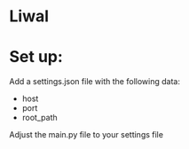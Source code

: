# Liwal

# Set up:

Add a settings.json file with the following data:
  - host
  - port
  - root_path
  
Adjust the main.py file to your settings file
